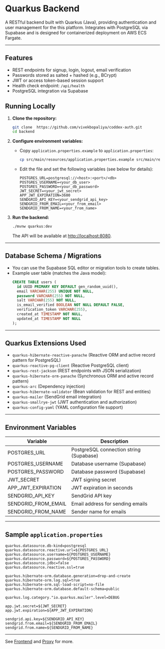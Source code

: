 # Quarkus Backend

A RESTful backend built with Quarkus (Java), providing authentication and user management for the this platform. Integrates with PostgreSQL via Supabase and is designed for containerized deployment on AWS ECS Fargate.

---

## Features

- REST endpoints for signup, login, logout, email verification
- Passwords stored as salted + hashed (e.g., BCrypt)
- JWT or access token-based session support
- Health check endpoint: `/api/health`
- PostgreSQL integration via Supabase


## Running Locally

1. **Clone the repository:**
   ```bash
   git clone  https://github.com/vivekbopaliya/coddex-auth.git
   cd backend
   ```

2. **Configure environment variables:**
   - Copy `application.properties.example` to `application.properties`:
     ```bash
     cp src/main/resources/application.properties.example src/main/resources/application.properties
     ```
   - Edit the file and set the following variables (see below for details):
     ```properties
     POSTGRES_URL=postgresql://<host>:<port>/<db>
     POSTGRES_USERNAME=<your_db_user>
     POSTGRES_PASSWORD=<your_db_password>
     JWT_SECRET=<your_jwt_secret>
     APP_JWT_EXPIRATION=3600
     SENDGRID_API_KEY=<your_sendgrid_api_key>
     SENDGRID_FROM_EMAIL=<your_from_email>
     SENDGRID_FROM_NAME=<your_from_name>
     ```

3. **Run the backend:**
   ```bash
   ./mvnw quarkus:dev
   ```
   The API will be available at [http://localhost:8080](http://localhost:8080).

---

## Database Schema / Migrations

- You can use the Supabase SQL editor or migration tools to create tables.
- Example user table (matches the Java model):
  ```sql
  CREATE TABLE users (
    id UUID PRIMARY KEY DEFAULT gen_random_uuid(),
    email VARCHAR(255) UNIQUE NOT NULL,
    password VARCHAR(255) NOT NULL,
    salt VARCHAR(255) NOT NULL,
    is_email_verified BOOLEAN NOT NULL DEFAULT FALSE,
    verification_token VARCHAR(255),
    created_at TIMESTAMP NOT NULL,
    updated_at TIMESTAMP NOT NULL
  );
  ```

---

## Quarkus Extensions Used

- `quarkus-hibernate-reactive-panache` (Reactive ORM and active record pattern for PostgreSQL)
- `quarkus-reactive-pg-client` (Reactive PostgreSQL client)
- `quarkus-rest-jackson` (REST endpoints with JSON serialization)
- `quarkus-hibernate-orm-panache` (Synchronous ORM and active record pattern)
- `quarkus-arc` (Dependency injection)
- `quarkus-hibernate-validator` (Bean validation for REST and entities)
- `quarkus-mailer` (SendGrid email integration)
- `quarkus-smallrye-jwt` (JWT authentication and authorization)
- `quarkus-config-yaml` (YAML configuration file support)

---

## Environment Variables

| Variable                | Description                                 |
|-------------------------|---------------------------------------------|
| POSTGRES_URL            | PostgreSQL connection string (Supabase)      |
| POSTGRES_USERNAME       | Database username (Supabase)                |
| POSTGRES_PASSWORD       | Database password (Supabase)                |
| JWT_SECRET              | JWT signing secret                          |
| APP_JWT_EXPIRATION      | JWT expiration in seconds                   |
| SENDGRID_API_KEY        | SendGrid API key                            |
| SENDGRID_FROM_EMAIL     | Email address for sending emails            |
| SENDGRID_FROM_NAME      | Sender name for emails                      |

---


## Sample `application.properties`

```properties
quarkus.datasource.db-kind=postgresql
quarkus.datasource.reactive.url=${POSTGRES_URL}
quarkus.datasource.username=${POSTGRES_USERNAME}
quarkus.datasource.password=${POSTGRES_PASSWORD}
quarkus.datasource.jdbc=false
quarkus.datasource.reactive.ssl=true

quarkus.hibernate-orm.database.generation=drop-and-create
quarkus.hibernate-orm.log.sql=true
quarkus.hibernate-orm.sql-load-script=no-file
quarkus.hibernate-orm.database.default-schema=public

quarkus.log.category."io.quarkus.mailer".level=DEBUG

app.jwt.secret=${JWT_SECRET}
app.jwt.expiration=${APP_JWT_EXPIRATION}

sendgrid.api.key=${SENDGRID_API_KEY}
sendgrid.from.email=${SENDGRID_FROM_EMAIL}
sendgrid.from.name=${SENDGRID_FROM_NAME}
```

---

See [Frontend](../frontend/README.md) and [Proxy](../proxy/README.md) for more.